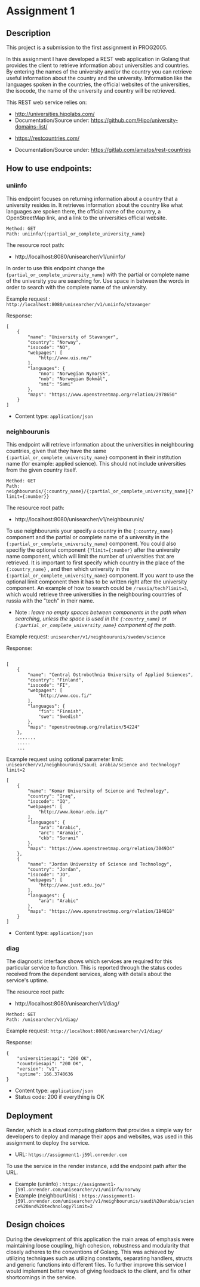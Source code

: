 # Assignment 1


## Description
This project is a submission to the first assignment in PROG2005. 

In this assignment I have developed a REST web application in Golang that provides the client to retrieve information about universities and countries.
By entering the names of the university and/or the country you can retrieve useful information about the country and the university. 
Information like the languages spoken in the countries, the official websites of the universities, the isocode, the name of the university and country will be retrieved. 

This REST web service relies on: 

- http://universities.hipolabs.com/
- Documentation/Source under: https://github.com/Hipo/university-domains-list/

* https://restcountries.com/

* Documentation/Source under: https://gitlab.com/amatos/rest-countries


## How to use endpoints: 

### uniinfo

This endpoint focuses on returning information about a country that a university resides in.
It retrieves information about the country like what languages are spoken there, the official name of the country, a OpenStreetMap link, and 
a link to the universities official website.

````
Method: GET
Path: uniinfo/{:partial_or_complete_university_name}
````

The resource root path:
* http://localhost:8080/unisearcher/v1/uniinfo/

In order to use this endpoint change the `{partial_or_complete_university_name}` with the partial or complete name of the
university you are searching for. Use space in between the words in order to search with the complete name of the university.

Example request : `http://localhost:8080/unisearcher/v1/uniinfo/stavanger`

Response: 

````
[
    {
        "name": "University of Stavanger",
        "country": "Norway",
        "isocode": "NO",
        "webpages": [
            "http://www.uis.no/"
        ],
        "languages": {
            "nno": "Norwegian Nynorsk",
            "nob": "Norwegian Bokmål",
            "smi": "Sami"
        },
        "maps": "https://www.openstreetmap.org/relation/2978650"
    }
]
````

- Content type: `application/json`


### neighbourunis

This endpoint will retrieve information about the universities in neighbouring countries, 
given that they have the same `{:partial_or_complete_university_name}` component in their institution name (for example: applied science).
This should not include universities from the given country itself.


````
Method: GET
Path: neighbourunis/{:country_name}/{:partial_or_complete_university_name}{?limit={:number}}
````

The resource root path: 
* http://localhost:8080/unisearcher/v1/neighbourunis/


To use neighbourunis your specify a country in the `{:country_name}`  component and
the partial or complete name of a university in the `{:partial_or_complete_university_name}` component.
You could also specifiy the optional component `{?limit={:number}` after the university name component, which will limit the number of universities that are retrieved. 
It is important to first specify which country in the place of the `{:country_name}` , and then which university in the `{:partial_or_complete_university_name}` component.
If you want to use the optional limit component then it has to be written right after the university component. 
An example of how to search could be `/russia/tech?limit=3`, which would retrieve three universities in the neighbouring countries of russia with the "tech" in their name.
- Note : *leave no empty spaces between components in the path when searching, unless the space is used in the `{:country_name}` or `{:partial_or_complete_university_name}` component of the path.*

Example request: `unisearcher/v1/neighbourunis/sweden/science`

Response: 

````

[
    {
        "name": "Central Ostrobothnia University of Applied Sciences",
        "country": "Finland",
        "isocode": "FI",
        "webpages": [
            "http://www.cou.fi/"
        ],
        "languages": {
            "fin": "Finnish",
            "swe": "Swedish"
        },
        "maps": "openstreetmap.org/relation/54224"
    },
    .......
    .....
    ...

````


Example request using optional parameter limit: `unisearcher/v1/neighbourunis/saudi arabia/science and technology?limit=2`
````
[
	{
		"name": "Komar University of Science and Technology",
		"country": "Iraq",
		"isocode": "IQ",
		"webpages": [
			"http://www.komar.edu.iq/"
		],
		"languages": {
			"ara": "Arabic",
			"arc": "Aramaic",
			"ckb": "Sorani"
		},
		"maps": "https://www.openstreetmap.org/relation/304934"
	},
	{
		"name": "Jordan University of Science and Technology",
		"country": "Jordan",
		"isocode": "JO",
		"webpages": [
			"http://www.just.edu.jo/"
		],
		"languages": {
			"ara": "Arabic"
		},
		"maps": "https://www.openstreetmap.org/relation/184818"
	}
]

````

- Content type: `application/json`




### diag

The diagnostic interface shows which services are required for this particular service to function. 
This is reported through the status codes received from the dependent services, along with details about the service's uptime.

The resource root path:
* http://localhost:8080/unisearcher/v1/diag/


````
Method: GET
Path: /unisearcher/v1/diag/
````


Example request: `http://localhost:8080/unisearcher/v1/diag/`

Response:
````
{
    "universitiesapi": "200 OK",
    "countriesapi": "200 OK",
    "version": "v1",
    "uptime": 166.3748636
}

````

- Content type: `application/json`
- Status code: 200 if everything is OK



## Deployment

Render, which is a cloud computing platform that provides a simple way for 
developers to deploy and manage their apps and websites, was used in this assignment to deploy the service.

- URL: `https://assignment1-j59l.onrender.com`

To use the service in the render instance, add the endpoint path after the URL.
- Example (uniinfo) : `https://assignment1-j59l.onrender.com/unisearcher/v1/uniinfo/norway`
- Example (neighbourUnis) : `https://assignment1-j59l.onrender.com/unisearcher/v1/neighbourunis/saudi%20arabia/science%20and%20technology?limit=2`

## Design choices

During the development of this application the main areas of emphasis were maintaining loose coupling, 
high cohesion, robustness and modularity that closely adheres to the conventions of Golang. 
This was achieved by utilizing techniques such as utilizing constants, 
separating handlers, structs and generic functions into different files.
To further improve this service I would implement better ways of giving feedback to the client, and fix other shortcomings 
in the service. 
